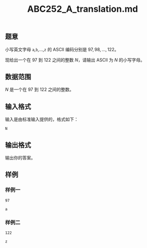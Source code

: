 ﻿---
title: "ABC252_A_translation.md"
tags: []
author: ""
created: ""
---

## 题意

小写英文字母 `a`,`b`,$\dots$,`z` 的 ASCII 编码分别是 $97,98,\dots,122$。

现给出一个在 $97$ 到 $122$ 之间的整数 $N$，请输出 ASCII 为 $N$ 的小写字母。

## 数据范围

$N$ 是一个在 $97$ 到 $122$ 之间的整数。

## 输入格式

输入是由标准输入提供的，格式如下：

```
N
```

## 输出格式

输出你的答案。

## 样例

### 样例一

```
97
```

```
a
```

### 样例二

```
122
```

```
z
```

